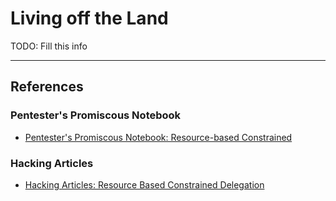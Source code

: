 # Living off the Land

TODO: Fill this info

---
## References

### Pentester's Promiscous Notebook

- [Pentester's Promiscous Notebook: Resource-based Constrained](https://ppn.snovvcrash.rocks/pentest/infrastructure/ad/kerberos/delegation-abuse/rbcd)

### Hacking Articles

- [Hacking Articles: Resource Based Constrained Delegation](https://www.hackingarticles.in/domain-escalation-resource-based-constrained-delegation/)